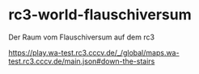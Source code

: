 # rc3-world-flauschiversum
Der Raum vom Flauschiversum auf dem rc3

https://play.wa-test.rc3.cccv.de/_/global/maps.wa-test.rc3.cccv.de/main.json#down-the-stairs
